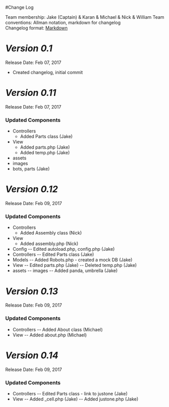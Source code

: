 #Change Log

Team membership:  Jake (Captain) & Karan & Michael & Nick & William
Team conventions: Allman notation, markdown for changelog  
Changelog format: [Markdown](https://github.com/adam-p/markdown-here/wiki/Markdown-Cheatsheet) 

# *Version 0.1*
Release Date: Feb 07, 2017

- Created changelog, initial commit

# *Version 0.11*
Release Date: Feb 07, 2017

### Updated Components 
- Controllers
  - Added Parts class (Jake)
- View 
  - Added parts.php (Jake)
  - Added temp.php (Jake)
- assets
 - images 
  - bots, parts (Jake)

# *Version 0.12*
Release Date: Feb 09, 2017

### Updated Components 
- Controllers
  - Added Assembly class (Nick)
- View 
  - Added assembly.php (Nick)
- Config
  -- Edited autoload.php, config.php (Jake)
- Controllers
  -- Edited Parts class (Jake)
- Models
  -- Added Robots.php - created a mock DB (Jake)
- View 
  -- Edited parts.php (Jake)
  -- Deleted temp.php (Jake)
- assets
 -- images -- Added panda, umbrella (Jake)

# *Version 0.13*
Release Date: Feb 09, 2017

### Updated Components 
- Controllers
  -- Added About class (Michael)
- View 
  -- Added about.php (Michael)

# *Version 0.14*
Release Date: Feb 09, 2017

### Updated Components 
- Controllers
  -- Edited Parts class - link to justone (Jake)
- View 
  -- Added _cell.php (Jake)
  -- Added justone.php (Jake)


